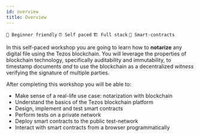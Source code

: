 ```yaml
---
id: overview
title: Overview
---
```

<div class="labels">

`💪 Beginner friendly` `⏰ Self paced` `🏗 Full stack` `📝 Smart-contracts`

</div>

In this self-paced workshop you are going to learn how to **notarize** any digital file using the Tezos blockchain. You will leverage the properties of blockchain technology, specifically auditability and immutability, to timestamp documents *and* to use the blockchain as a decentralized *witness* verifying the signature of multiple parties.

After completing this workshop you will be able to:

- Make sense of a real-life use case: notarization with blockchain
- Understand the basics of the Tezos blockchain platform
- Design, implement and test smart contracts
- Perform tests on a private network
- Deploy smart contracts to the public test-network
- Interact with smart contracts from a browser programmatically 